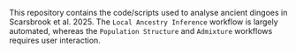 This repository contains the code/scripts used to analyse ancient dingoes in Scarsbrook et al. 2025.
The `Local Ancestry Inference` workflow is largely automated, whereas the `Population Structure` and `Admixture` workflows requires user interaction. 
